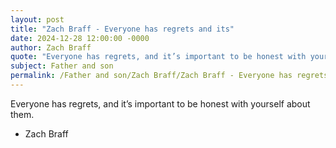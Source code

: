 ```yaml
---
layout: post
title: "Zach Braff - Everyone has regrets and its"
date: 2024-12-28 12:00:00 -0000
author: Zach Braff
quote: "Everyone has regrets, and it’s important to be honest with yourself about them."
subject: Father and son
permalink: /Father and son/Zach Braff/Zach Braff - Everyone has regrets and its
---
```


Everyone has regrets, and it’s important to be honest with yourself about them.

- Zach Braff
